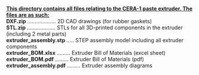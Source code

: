 <b><u>This directory contains all files relating to the CERA-1 paste extruder. The files are as such:</u></b>
<br>
<b>DXF.zip </b>................... 2D CAD drawings (for rubber gaskets)
<br>
<b>STL.zip </b>................... STLs for all 3D-printed components in the extruder (including 2 metal parts)
<br>
<b>extruder_assembly.stp </b>..... STEP assembly model including all extruder components
<br>
<b>extruder_BOM.xlsx </b>......... Extruder Bill of Materials (excel sheet)
<br>
<b>extruder_BOM.pdf </b>.........  Extruder Bill of Materials (pdf)
<br>
<b>extruder_assembly.pdf </b>......... Extruder assembly diagrams
